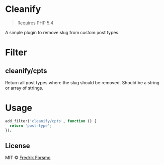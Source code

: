 # Cleanify

> Requires PHP 5.4

A simple plugin to remove slug from custom post types.

# Filter

## cleanify/cpts

Return all post types where the slug should be removed.
Should be a string or array of strings.

# Usage

```php
add_filter('cleanify/cpts', function () {
  return 'post-type';
});
```

## License

MIT © [Fredrik Forsmo](https://github.com/frozzare)
